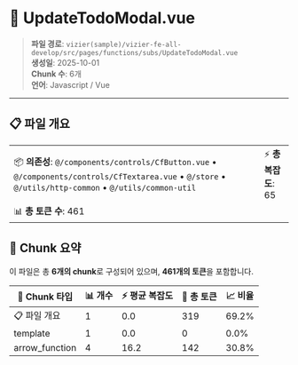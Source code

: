 # 📄 UpdateTodoModal.vue

> **파일 경로**: `vizier(sample)/vizier-fe-all-develop/src/pages/functions/subs/UpdateTodoModal.vue`  
> **생성일**: 2025-10-01  
> **Chunk 수**: 6개  
> **언어**: Javascript / Vue
---


## 📋 파일 개요

| | |
|--|--|
| 📦 **의존성**: `@/components/controls/CfButton.vue` • `@/components/controls/CfTextarea.vue` • `@/store` • `@/utils/http-common` • `@/utils/common-util` | ⚡ **총 복잡도**: 65 |
| 📊 **총 토큰 수**: 461 |  |






## 🧩 Chunk 요약

이 파일은 총 **6개의 chunk**로 구성되어 있으며, **461개의 토큰**을 포함합니다.

| 🧩 Chunk 타입 | 📊 개수 | ⚡ 평균 복잡도 | 📝 총 토큰 | 📈 비율 |
|---------------|--------|-------------|----------|--------|
| 📋 파일 개요 | 1 | 0.0 | 319 | 69.2% |
| template | 1 | 0.0 | 0 | 0.0% |
| arrow_function | 4 | 16.2 | 142 | 30.8% |

